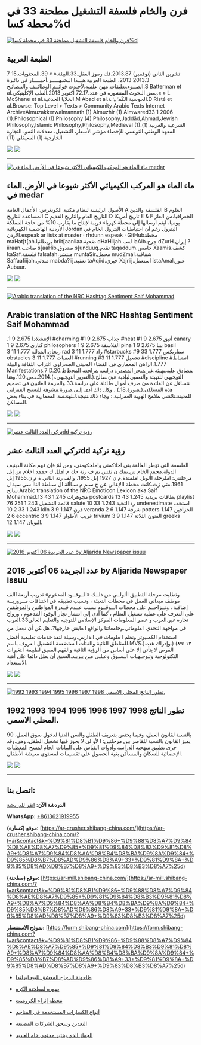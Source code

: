 # فرن والخام فلسفة التشغيل مطحنة 33 في محطة كسا%d

<a href="https://swt.shibang-china.com/?l=ar&img&k=%D9%81%D8%B1%D9%86+%D9%88%D8%A7%D9%84%D8%AE%D8%A7%D9%85+%D9%81%D9%84%D8%B3%D9%81%D8%A9+%D8%A7%D9%84%D8%AA%D8%B4%D8%BA%D9%8A%D9%84+%D9%85%D8%B7%D8%AD%D9%86%D8%A9+33+%D9%81%D9%8A+%D9%85%D8%AD%D8%B7%D8%A9+%D9%83%D8%B3%D8%A7%25d" target="_blank">![فرن والخام فلسفة التشغيل مطحنة 33 في محطة كسا%d](http://static.shibang-china.com/all-800x300/109.jpg)</a>

## ﺍﻟﻄﺒﻌﺔ ﺍﻟﻌﺮﺑﻴﺔ
7 تشرين الثاني (نوفمبر) 2013.87.ﻓﻚ ﺭﻣﻮﺯ ﺍﻟﻌﻘﻞ.33.ﺍﻟﺒﻴﺌﺔ.« » 39.ﺍﻟﻤﺤﺘﻮﻳﺎﺕ.15  2013.3 2013. ﺍﻟﻄﺒﻌﺔ ﺍﻟﻌﺮﺑﻴﺔ.ﻫـــﺬﺍ ﺍﻟـﺸـﻬـــــﺮ.ﺃﺧﺒـــــﺎﺭ ﻓﻰ ﺩﺍﺋـﺮﺓ ﺍﻟﻀــﻮﺀ.ﺗﻌﻠﻴﻘﺎﺕ.ﻣﻬﻦ ﻋﻠﻤﻴﺔ.ﻷﺣـﺪﺙ ﻗﻮﺍﺋــﻢ ﺍﻟﻮﻇﺎﺋــﻒ ﻭﺍﻟﻨـﺼﺎﺋـﺢ.S Batterman et al.ﺑﻌﺾ ﺍﻟﺒﺤﻮﺙ ﺍﻟﻤﻨﺸﻮﺭﺓ ﻓﻲ ﻋﺪﺩ.72.17 ﺃﻛﺘﻮﺑﺮ 2013.ﺍﻟﻄﺐ ﺍﻹﻛﻠﻴﻨﻴﻜﻲ.« » L McShane et al.ﺍﻟﺨﻼﻳﺎ ﺍﻟﺠﺬﻋﻴﺔ.M Abad et al.ﺍﻟﺤﻮﺳﺒﺔ ﺍﻟﻜَﻤﱢ ﻴﱠ ﺔ.D Risté et al.Browse: Top Level &gt; Texts &gt; Community Arabic Texts Internet ArchiveAlmuzakkerwalmannath (1) Almuzhir (1) Almwared33 1 2006 (1).Philosophical (1) Philosophy (4) Philosophy,Jaddād,Aḥmad,Jewish Philosophy,Islamic Philosophy,Philosophy,Medieval (1).الشرعية والعربية (1) المعهد الوطني التونسي للإحصاء مؤشر الأسعار، التشغيل، معدلات النمو، التجارة الخارجية (1) المعيقلي (11)


<a href="https://whatsapp.shibangsoft.com/WhatsApp.php" target="_blank" title="WhatsApp">![](http://static.shibang-china.com/icon/whatsapp.png)</a> <a href="https://swt.shibang-china.com/?l=ar&icon&k=%D9%81%D8%B1%D9%86+%D9%88%D8%A7%D9%84%D8%AE%D8%A7%D9%85+%D9%81%D9%84%D8%B3%D9%81%D8%A9+%D8%A7%D9%84%D8%AA%D8%B4%D8%BA%D9%8A%D9%84+%D9%85%D8%B7%D8%AD%D9%86%D8%A9+33+%D9%81%D9%8A+%D9%85%D8%AD%D8%B7%D8%A9+%D9%83%D8%B3%D8%A7%25d" target="_blank">![](http://static.shibang-china.com/icon/chat-ar.png)</a>

---

<a href="https://swt.shibang-china.com/?l=ar&img&k=%D9%81%D8%B1%D9%86+%D9%88%D8%A7%D9%84%D8%AE%D8%A7%D9%85+%D9%81%D9%84%D8%B3%D9%81%D8%A9+%D8%A7%D9%84%D8%AA%D8%B4%D8%BA%D9%8A%D9%84+%D9%85%D8%B7%D8%AD%D9%86%D8%A9+33+%D9%81%D9%8A+%D9%85%D8%AD%D8%B7%D8%A9+%D9%83%D8%B3%D8%A7%25d" target="_blank">![ماء الماء هو المركب الكيميائي الأكثر شيوعا في الأرض.الماء في medar](http://static.shibang-china.com/all-800x300/838.jpg)</a>

## ماء الماء هو المركب الكيميائي الأكثر شيوعا في الأرض.الماء في medar
الأصول الرئيسة لنظام مكتبة الكونغرس: الأعمال العامة A الفلسفة والدين B العلوم المساعدة للتاريخ C التاريخ العام والتاريخ القديم D تاريخ أمريكا E &amp; F الجغرافيا.من الغاز يوميا، ليتم ارسالها إلى محطة كهرباء قريبة لإنتاج ما يقارب 10% من حاجة المملكة الأردنية الهاشمية الكهربائية Jordan البترول رغم أن احتياطيات البترول الخام في الأردن.espeak ar listx at master · rhdunn espeak · GitHubمحطة maHat[t[ah.بريطانيا briit[aaniiaa.ضحية dHaHiijah.لعب laAib.جرح dZurH.إيران ?iiraan.صاحب s[aaHib.صندوق s[unduuq.تقدم taqaddum.خامس Xaamis.كشف kaSaf.فلسفة falsafah.منتشر muntaSir.مجمل mudZmal.شفافية Saffaafiijah.مبدئي mabda?iij.تعقيد taAqiid.خيري Xajriij.استعمل istaAmal.عبور Aubuur.


<a href="https://whatsapp.shibangsoft.com/WhatsApp.php" target="_blank" title="WhatsApp">![](http://static.shibang-china.com/icon/whatsapp.png)</a> <a href="https://swt.shibang-china.com/?l=ar&icon&k=%D9%81%D8%B1%D9%86+%D9%88%D8%A7%D9%84%D8%AE%D8%A7%D9%85+%D9%81%D9%84%D8%B3%D9%81%D8%A9+%D8%A7%D9%84%D8%AA%D8%B4%D8%BA%D9%8A%D9%84+%D9%85%D8%B7%D8%AD%D9%86%D8%A9+33+%D9%81%D9%8A+%D9%85%D8%AD%D8%B7%D8%A9+%D9%83%D8%B3%D8%A7%25d" target="_blank">![](http://static.shibang-china.com/icon/chat-ar.png)</a>

---

<a href="https://swt.shibang-china.com/?l=ar&img&k=%D9%81%D8%B1%D9%86+%D9%88%D8%A7%D9%84%D8%AE%D8%A7%D9%85+%D9%81%D9%84%D8%B3%D9%81%D8%A9+%D8%A7%D9%84%D8%AA%D8%B4%D8%BA%D9%8A%D9%84+%D9%85%D8%B7%D8%AD%D9%86%D8%A9+33+%D9%81%D9%8A+%D9%85%D8%AD%D8%B7%D8%A9+%D9%83%D8%B3%D8%A7%25d" target="_blank">![Arabic translation of the NRC Hashtag Sentiment Saif Mohammad](http://static.shibang-china.com/all-800x300/1339.jpg)</a>

## Arabic translation of the NRC Hashtag Sentiment Saif Mohammad
.الإنتشلادا 2.675 9 1 #charming #جذاب 2.675 9 1 #neat #أنيق 2.675 9 1 canary كناري 2.675 9 1 philosophers الفلاسفة 2.675 9 1 pina بينا 2.675 9 1 basil ريحان.المدللة 1.777 11 3 rad راد 1.777 11 3 #starbucks #ستاربكس 1.777 33 9 obstacles العقبات 1.777 11 3 #running #تشغيل 1.777 11 3 #discipline #انضباط 1.777.ﺍﻟﺭﺍﻫﻥ ﺍﻟﻤﻌﻤﺎﺭﻱ ﻓﻲ ﺍﻟﻔﻀﺎﺀ ﺍﻟﻤﺩﻴﻨﻲ ﺍﻟﺼﺤﺭﺍﻭﻱ ﺍﻏﺘﺭﺍﺏ ﺍﻟﺜﻘﺎﻓﺔ ﻭﺍﻟﺒﻴﺌﺔ Manifestations.7 D.20.ﻤﺼﺎﺩﻕ ﻋﻠﻴﻪ.ﺘﻬﻴﺌﺔ.ﻏﻴﺭ ﻤﻨﺠﺯ.ﺍﻟﻤﺼﺩﺭ.: ﺩﺭﺍﺴﺔ ﻤﺭﺍﺠﻌﺔ ﺍﻟﻤﺨﻁﻁ ﺍﻟﺘﻭﺠﻴﻬﻲ ﻟﻠﺘﻬﻴﺌﺔ ﻭﺍﻟﺘﻌﻤﻴﺭ.ﻟﺒﻠﺩﻴﺔ ﻋﻴﻥ ﺼﺎﻟﺢ.(.ﺍﻟﺘﻘﺭﻴﺭ ﺍﻟﺘﻭﺠﻴﻬﻲ.،).2014.،.ﺹ.120.ﻭﻫﻨﺎ ﻨﺘﺴﺎﺀل ﻋﻥ ﺍﻟﻔﺎﺌﺩﺓ ﻤﻥ ﺼﺭﻑ ﺃﻤﻭﺍل ﻁﺎﺌﻠﺔ ﻋﻠﻰ ﺩﺭﺍﺴﺔ.33.ﻭﺍﻟﺤﺭﻤﺔ ﺍﻟﻐﺎﺌﺒﻴﻥ ﻓﻲ ﺘﺼﻤﻴﻡ ﻫﺫﻩ ﺍﻟﻤﺴﺎﻜﻥ.(.ﺼﻭﺭﺓ.18.) ، ﻭﻜل ﺫﻟﻙ ﺃﺩﻯ ﺇﻟ.ﻰ ﺼﻭﺭﺓ ﻤﺸﻭﻫﺔ ﻟﻠﻨﺴﻴﺞ ﺍﻟﻌﻤﺭﺍﻨﻲ ﻟﻠﻤﺩﻴﻨﺔ.ﺘﻼﺸﻲ ﻤﻼﻤﺢ ﺍﻟﻬﻭﻴﺔ ﺍﻟﻌﻤﺭﺍﻨﻴﺔ.: ﻭﺠﺎﺀ ﺫﻟﻙ.ﻨﺘﻴﺠﺔ.ﻟ.ﻠﻬﻨﺩﺴﺔ ﺍﻟﻤﻌﻤﺎﺭﻴﺔ ﻓﻲ ﺒﻨﺎﺀ ﺒﻌﺽ ﺍﻟﻤﺴﺎﻜﻥ.


<a href="https://whatsapp.shibangsoft.com/WhatsApp.php" target="_blank" title="WhatsApp">![](http://static.shibang-china.com/icon/whatsapp.png)</a> <a href="https://swt.shibang-china.com/?l=ar&icon&k=%D9%81%D8%B1%D9%86+%D9%88%D8%A7%D9%84%D8%AE%D8%A7%D9%85+%D9%81%D9%84%D8%B3%D9%81%D8%A9+%D8%A7%D9%84%D8%AA%D8%B4%D8%BA%D9%8A%D9%84+%D9%85%D8%B7%D8%AD%D9%86%D8%A9+33+%D9%81%D9%8A+%D9%85%D8%AD%D8%B7%D8%A9+%D9%83%D8%B3%D8%A7%25d" target="_blank">![](http://static.shibang-china.com/icon/chat-ar.png)</a>

---

<a href="https://swt.shibang-china.com/?l=ar&img&k=%D9%81%D8%B1%D9%86+%D9%88%D8%A7%D9%84%D8%AE%D8%A7%D9%85+%D9%81%D9%84%D8%B3%D9%81%D8%A9+%D8%A7%D9%84%D8%AA%D8%B4%D8%BA%D9%8A%D9%84+%D9%85%D8%B7%D8%AD%D9%86%D8%A9+33+%D9%81%D9%8A+%D9%85%D8%AD%D8%B7%D8%A9+%D9%83%D8%B3%D8%A7%25d" target="_blank">![تركي العدد الثالث عشرdd رؤية تركية](http://static.shibang-china.com/all-800x300/467.jpg)</a>

## تركي العدد الثالث عشرdd رؤية تركية
الفلسفة التي تؤطر العالقة بني احلاكمني واملحكومني، ومن ثَمّ فإن فهم مكانة الدينيف الدولة.محمد الخام س.يمك ن تقس يم ف رتة حك م املل ك حممد.اخلام س إىل مرحلتني: املرحلة األوىل املمتدة.م ن 1927 إىل 1955، والف رتة الثاني ة م ن.1955 إىل 1961.متي زت.كانت محطة االإعالن عن ح سـم م سـاألة ال سـلطة التاأ سي سية ل سالح.Arabic translation of the NRC Emoticon Lexicon aka Saif Mohammad.مجوهرات 1.245 43 13 postcards بطاقات بريدية 1.245 43 13 playlist قائمة التشغيل 1.243 251 76 salute رد التحية 1.243 33 10 underestimate استخف 1.243 33 10.2 kiln فرن 1.147 9 3 veranda شرفة 1.147 6 2 potters الخزافين 1.147 6 2 eccentric غريب الأطوار 1.147 9 3 trivium الفنون الثلاثة 1.147 9 3 greeks اليونان 1.147 12.


<a href="https://whatsapp.shibangsoft.com/WhatsApp.php" target="_blank" title="WhatsApp">![](http://static.shibang-china.com/icon/whatsapp.png)</a> <a href="https://swt.shibang-china.com/?l=ar&icon&k=%D9%81%D8%B1%D9%86+%D9%88%D8%A7%D9%84%D8%AE%D8%A7%D9%85+%D9%81%D9%84%D8%B3%D9%81%D8%A9+%D8%A7%D9%84%D8%AA%D8%B4%D8%BA%D9%8A%D9%84+%D9%85%D8%B7%D8%AD%D9%86%D8%A9+33+%D9%81%D9%8A+%D9%85%D8%AD%D8%B7%D8%A9+%D9%83%D8%B3%D8%A7%25d" target="_blank">![](http://static.shibang-china.com/icon/chat-ar.png)</a>

---

<a href="https://swt.shibang-china.com/?l=ar&img&k=%D9%81%D8%B1%D9%86+%D9%88%D8%A7%D9%84%D8%AE%D8%A7%D9%85+%D9%81%D9%84%D8%B3%D9%81%D8%A9+%D8%A7%D9%84%D8%AA%D8%B4%D8%BA%D9%8A%D9%84+%D9%85%D8%B7%D8%AD%D9%86%D8%A9+33+%D9%81%D9%8A+%D9%85%D8%AD%D8%B7%D8%A9+%D9%83%D8%B3%D8%A7%25d" target="_blank">![عدد الجريدة 06 أكتوبر 2016 by Aljarida Newspaper issuu](http://static.shibang-china.com/all-800x300/973.jpg)</a>

## عدد الجريدة 06 أكتوبر 2016 by Aljarida Newspaper issuu
وتطلبت مرحلة التطبيق األولــى من ذلــك «الــوقــود المدعوم» تدريب أربعة آالف موظف ميداني للعمل في محطات التعبئة ، وتسبب تطبيقه في اختناقات مــروريــة إضافية ، وتــزاحــم على محطات الــوقــود بسبب عــدم قــدرة المواطنين والموظفين على التعرف على عملية تشغيل النظام ، كما أدى إلى انتشار تجار الوقود المدعوم ، ورواج تجارة غير.العرب و عصر المعلومات المركز الإسلامي للتوجيه والتعليم العالي33.اﻟﻌﺮب ﻓﻲ ﻣﻮاﺟﻬﺔ اﻟﺘﺤﺪي ا ﻌﻠﻮﻣﺎﺗﻲ.وﺟﺎﻣﻌﺎﺗﻨﺎ واﻟﻮاﻗﻊ ا ﻌﺎﻳﺶ ﺧﺎرﺟﻬﺎ?. ﻫﻞ ﻜﻦ أن ﳒﻌﻞ ﻣﻦ اﺳﺘﺨﺪام اﻟﻜﻤﺒﻴﻮﺗﺮ وﻧﻈﻢ ا ﻌﻠﻮﻣﺎت ﻓﻲ ا ﺪارس.وﺳﻴﻠﺔ ﻟﺘﻘﺪ ﺧﺪﻣﺎت ﺗﻌﻠﻴﻤﻴﺔ أﻓﻀﻞ ﻟﻠﻤﻨﺎﻃﻖ اﻟﻨﺎﺋﻴﺔ واﻟﻔﺌﺎت ا ﺴﺘﻀﻌﻔﺔ.اﻟﺘﺸﻐﻴﻞ ا ﻌﺮوف ﺑﺎﺳﻢ.MVS.).١٣ :٨٩) (.وإدراك ﻫﺬه اﻟﻔﺮص ﻻ ﻳﺘﺄﺗﻰ إﻻ ﻋﻠﻰ أﺳﺎس ﻣﻦ اﻟﺮؤﻳﺔ اﻟﺜﺎﻗﺒﺔ واﻟﻔﻬﻢ.اﻟﻌﻤﻴﻖ ﻟﻄﺒﻴﻌﺔ ا ﺘﻐﻴﺮات اﻟﺘﻜﻨﻮﻟﻮﺟﻴﺔ وﺗـﻮﺟـﻬـﺎت اﻟـﺴـﻮق وﻋـﻠـﻰ ﻣـﻦ ﻳـﺮﻳـﺪ.اﻟﺴﺒﻖ أن ﻳﻈﻞ داﺋﻤﺎ ﻋﻠﻰ أﻫﺒﺔ اﻻﺳﺘﻌﺪاد.


<a href="https://whatsapp.shibangsoft.com/WhatsApp.php" target="_blank" title="WhatsApp">![](http://static.shibang-china.com/icon/whatsapp.png)</a> <a href="https://swt.shibang-china.com/?l=ar&icon&k=%D9%81%D8%B1%D9%86+%D9%88%D8%A7%D9%84%D8%AE%D8%A7%D9%85+%D9%81%D9%84%D8%B3%D9%81%D8%A9+%D8%A7%D9%84%D8%AA%D8%B4%D8%BA%D9%8A%D9%84+%D9%85%D8%B7%D8%AD%D9%86%D8%A9+33+%D9%81%D9%8A+%D9%85%D8%AD%D8%B7%D8%A9+%D9%83%D8%B3%D8%A7%25d" target="_blank">![](http://static.shibang-china.com/icon/chat-ar.png)</a>

---

<a href="https://swt.shibang-china.com/?l=ar&img&k=%D9%81%D8%B1%D9%86+%D9%88%D8%A7%D9%84%D8%AE%D8%A7%D9%85+%D9%81%D9%84%D8%B3%D9%81%D8%A9+%D8%A7%D9%84%D8%AA%D8%B4%D8%BA%D9%8A%D9%84+%D9%85%D8%B7%D8%AD%D9%86%D8%A9+33+%D9%81%D9%8A+%D9%85%D8%AD%D8%B7%D8%A9+%D9%83%D8%B3%D8%A7%25d" target="_blank">![1992 1993 1994 1995 1996 1997 1998 تطور الناتج المحلي الاسمي.](http://static.shibang-china.com/all-800x300/1174.jpg)</a>

## 1992 1993 1994 1995 1996 1997 1998 تطور الناتج المحلي الاسمي.
90 بالنسبة لقانون العمل، وفيما يختص بتعريف الطفل والسن الدنيا لدخول سوق العمل، يميز القانون بالنسبة للقاصر بين مرحلتين: ا لأو لى لا يجوز فيها تشغيل الطفل، وهي.وقد جرى تطبيق منهجية الدراسة وأدوات القياس على البيانات الخام لمسح المعطيات الإحصائية للسكان والمساكن بغية الحصول على تقسيمات لمستوى معيشة الأطفال.

<a href="https://whatsapp.shibangsoft.com/WhatsApp.php" target="_blank" title="WhatsApp">![](http://static.shibang-china.com/icon/whatsapp.png)</a> <a href="https://swt.shibang-china.com/?l=ar&icon&k=%D9%81%D8%B1%D9%86+%D9%88%D8%A7%D9%84%D8%AE%D8%A7%D9%85+%D9%81%D9%84%D8%B3%D9%81%D8%A9+%D8%A7%D9%84%D8%AA%D8%B4%D8%BA%D9%8A%D9%84+%D9%85%D8%B7%D8%AD%D9%86%D8%A9+33+%D9%81%D9%8A+%D9%85%D8%AD%D8%B7%D8%A9+%D9%83%D8%B3%D8%A7%25d" target="_blank">![](http://static.shibang-china.com/icon/chat-ar.png)</a>

---
## اتصل بنا:

**الدردشة الآن:** [انقر للدردشة](https://swt.shibang-china.com?l=ar&contact&k=%D9%81%D8%B1%D9%86+%D9%88%D8%A7%D9%84%D8%AE%D8%A7%D9%85+%D9%81%D9%84%D8%B3%D9%81%D8%A9+%D8%A7%D9%84%D8%AA%D8%B4%D8%BA%D9%8A%D9%84+%D9%85%D8%B7%D8%AD%D9%86%D8%A9+33+%D9%81%D9%8A+%D9%85%D8%AD%D8%B7%D8%A9+%D9%83%D8%B3%D8%A7%25d)

**WhatsApp:**  [+8613621919955](https://whatsapp.shibangsoft.com/WhatsApp.php)

**موقع (كسارة):** [https://ar-crusher.shibang-china.com/](https://ar-crusher.shibang-china.com/?l=ar&contact&k=%D9%81%D8%B1%D9%86+%D9%88%D8%A7%D9%84%D8%AE%D8%A7%D9%85+%D9%81%D9%84%D8%B3%D9%81%D8%A9+%D8%A7%D9%84%D8%AA%D8%B4%D8%BA%D9%8A%D9%84+%D9%85%D8%B7%D8%AD%D9%86%D8%A9+33+%D9%81%D9%8A+%D9%85%D8%AD%D8%B7%D8%A9+%D9%83%D8%B3%D8%A7%25d)

**موقع (مطحنة):** [https://ar-mill.shibang-china.com/](https://ar-mill.shibang-china.com/?l=ar&contact&k=%D9%81%D8%B1%D9%86+%D9%88%D8%A7%D9%84%D8%AE%D8%A7%D9%85+%D9%81%D9%84%D8%B3%D9%81%D8%A9+%D8%A7%D9%84%D8%AA%D8%B4%D8%BA%D9%8A%D9%84+%D9%85%D8%B7%D8%AD%D9%86%D8%A9+33+%D9%81%D9%8A+%D9%85%D8%AD%D8%B7%D8%A9+%D9%83%D8%B3%D8%A7%25d)

**نموذج الاستفسار:** [https://form.shibang-china.com](https://form.shibang-china.com?l=ar&contact&k=%D9%81%D8%B1%D9%86+%D9%88%D8%A7%D9%84%D8%AE%D8%A7%D9%85+%D9%81%D9%84%D8%B3%D9%81%D8%A9+%D8%A7%D9%84%D8%AA%D8%B4%D8%BA%D9%8A%D9%84+%D9%85%D8%B7%D8%AD%D9%86%D8%A9+33+%D9%81%D9%8A+%D9%85%D8%AD%D8%B7%D8%A9+%D9%83%D8%B3%D8%A7%25d)

* [طاحونة الزجاج المعشق للبيع ايرلندا](../27/%D8%B7%D8%A7%D8%AD%D9%88%D9%86%D8%A9%20%D8%A7%D9%84%D8%B2%D8%AC%D8%A7%D8%AC%20%D8%A7%D9%84%D9%85%D8%B9%D8%B4%D9%82%20%D9%84%D9%84%D8%A8%D9%8A%D8%B9%20%D8%A7%D9%8A%D8%B1%D9%84%D9%86%D8%AF%D8%A7.md)

* [صورة لمطحنة الكرة](../28/%D8%B5%D9%88%D8%B1%D8%A9%20%D9%84%D9%85%D8%B7%D8%AD%D9%86%D8%A9%20%D8%A7%D9%84%D9%83%D8%B1%D8%A9.md)

* [محطة إثراء الكروميت](../29/%D9%85%D8%AD%D8%B7%D8%A9%20%D8%A5%D8%AB%D8%B1%D8%A7%D8%A1%20%D8%A7%D9%84%D9%83%D8%B1%D9%88%D9%85%D9%8A%D8%AA.md)

* [أنواع الكسارات المستخدمة في المناجم](../29/%D8%A3%D9%86%D9%88%D8%A7%D8%B9%20%D8%A7%D9%84%D9%83%D8%B3%D8%A7%D8%B1%D8%A7%D8%AA%20%D8%A7%D9%84%D9%85%D8%B3%D8%AA%D8%AE%D8%AF%D9%85%D8%A9%20%D9%81%D9%8A%20%D8%A7%D9%84%D9%85%D9%86%D8%A7%D8%AC%D9%85.md)

* [التعدين وسحق الشركات المصنعة](../29/%D8%A7%D9%84%D8%AA%D8%B9%D8%AF%D9%8A%D9%86%20%D9%88%D8%B3%D8%AD%D9%82%20%D8%A7%D9%84%D8%B4%D8%B1%D9%83%D8%A7%D8%AA%20%D8%A7%D9%84%D9%85%D8%B5%D9%86%D8%B9%D8%A9.md)

* [الجهاز الذي يختبر محتوى خام الحديد](../29/%D8%A7%D9%84%D8%AC%D9%87%D8%A7%D8%B2%20%D8%A7%D9%84%D8%B0%D9%8A%20%D9%8A%D8%AE%D8%AA%D8%A8%D8%B1%20%D9%85%D8%AD%D8%AA%D9%88%D9%89%20%D8%AE%D8%A7%D9%85%20%D8%A7%D9%84%D8%AD%D8%AF%D9%8A%D8%AF.md)
